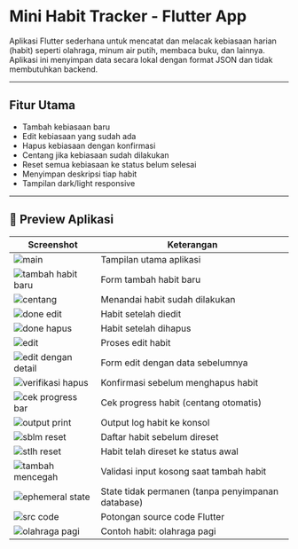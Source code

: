 # Mini Habit Tracker - Flutter App

Aplikasi Flutter sederhana untuk mencatat dan melacak kebiasaan harian (habit) seperti olahraga, minum air putih, membaca buku, dan lainnya. Aplikasi ini menyimpan data secara lokal dengan format JSON dan tidak membutuhkan backend.

---

## Fitur Utama

- Tambah kebiasaan baru
- Edit kebiasaan yang sudah ada
- Hapus kebiasaan dengan konfirmasi
- Centang jika kebiasaan sudah dilakukan
- Reset semua kebiasaan ke status belum selesai
- Menyimpan deskripsi tiap habit
- Tampilan dark/light responsive

---

## 🧪 Preview Aplikasi

| Screenshot                                                                        | Keterangan                                        |
| --------------------------------------------------------------------------------- | ------------------------------------------------- |
| ![main](assets/images/main.png)                                                   | Tampilan utama aplikasi                           |
| ![tambah habit baru](assets/images/tambah%20habit%20baru.png)                     | Form tambah habit baru                            |
| ![centang](assets/images/centang.png)                                             | Menandai habit sudah dilakukan                    |
| ![done edit](assets/images/done%20edit.png)                                       | Habit setelah diedit                              |
| ![done hapus](assets/images/done%20hapus.png)                                     | Habit setelah dihapus                             |
| ![edit](assets/images/edit.png)                                                   | Proses edit habit                                 |
| ![edit dengan detail](<assets/images/edit%20(dengan%20detail%20sblm%20edit).png>) | Form edit dengan data sebelumnya                  |
| ![verifikasi hapus](assets/images/verifikasi%20hapus.png)                         | Konfirmasi sebelum menghapus habit                |
| ![cek progress bar](assets/images/cek%20progress%20bar.png)                       | Cek progress habit (centang otomatis)             |
| ![output print](assets/images/output%20print.png)                                 | Output log habit ke konsol                        |
| ![sblm reset](assets/images/sblm%20reset.png)                                     | Daftar habit sebelum direset                      |
| ![stlh reset](assets/images/stlh%20reset.png)                                     | Habit telah direset ke status awal                |
| ![tambah mencegah](<assets/images/tambah%20(mencegah).png>)                       | Validasi input kosong saat tambah habit           |
| ![ephemeral state](assets/images/ephemeral%20state.png)                           | State tidak permanen (tanpa penyimpanan database) |
| ![src code](assets/images/src%20code.png)                                         | Potongan source code Flutter                      |
| ![olahraga pagi](assets/images/olahraga%20pagi.png)                               | Contoh habit: olahraga pagi                       |
